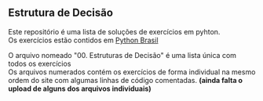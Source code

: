## Estrutura de Decisão

Este repositório é uma lista de soluções de exercícios em pyhton.<br>
Os exercícios estão contidos em <a href="https://wiki.python.org.br/EstruturaDeDecisao">Python Brasil</a>

O arquivo nomeado "00. Estruturas de Decisão" é uma lista única com todos os exercícios<br>
Os arquivos numerados contém os exercícios de forma individual na mesmo ordem do site com algumas linhas de código comentadas.
<b>(ainda falta o upload de alguns dos arquivos individuais)</b>
